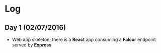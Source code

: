 # Log

## Day 1 (02/07/2016)

- Web app skeleton; there is a **React** app consuming a **Falcor** endpoint served by **Express**
